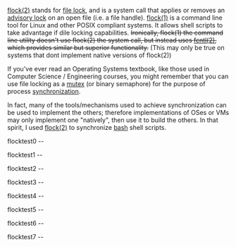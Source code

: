 [flock(2)](https://linux.die.net/man/2/flock) stands for [file lock](https://en.m.wikipedia.org/wiki/File_locking), and is a system call that applies or removes an [advisory lock](https://en.m.wikipedia.org/wiki/Lock_(computer_science)#Types) on an open file (i.e. a file handle).
[flock(1)](https://linux.die.net/man/1/flock) is a command line tool for Linux and other POSIX compliant systems. It allows shell scripts to take advantage if dile locking capabilities. ~~Ironically, flock(1) the command line utility doesn't use flock(2) the system call, but instead uses [fcntl(2)](https://linux.die.net/man/2/fcntl), which provides similar but superior functionality.~~ (This may only be true on systems that dont implement native versions of flock(2))

If you've ever read an Operating Systems textbook, like those used in Computer Science / Engineering courses, you might remember that you can use file locking as a [mutex](https://en.m.wikipedia.org/wiki/Semaphore_(programming)#Semaphores_vs._mutexes) (or binary semaphore) for the purpose of process [synchronization](https://en.m.wikipedia.org/wiki/Synchronization_(computer_science)#Thread_or_process_synchronization). 

In fact, many of the tools/mechanisms used to achieve synchronization can be used to implement the others; therefore implementations of OSes or VMs may only implement one "natively", then use it to build the others. In that spirit, I used [flock(2)](https://linux.die.net/man/2/flock) to synchronize [bash](https://linux.die.net/man/1/bash) shell scripts. 

flocktest0 -- 

flocktest1 -- 

flocktest2 -- 

flocktest3 -- 

flocktest4 -- 

flocktest5 -- 

flocktest6 -- 

flocktest7 -- 
